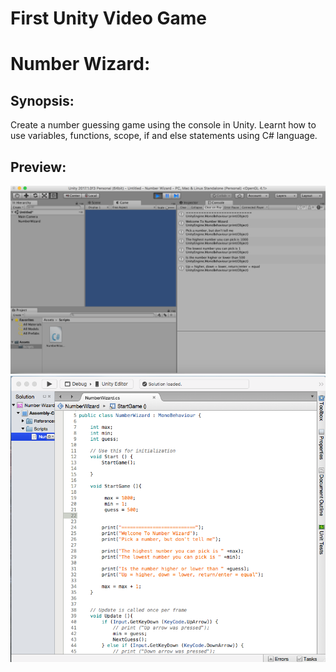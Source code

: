 First Unity Video Game
======================

Number Wizard:
==============
Synopsis:
---------
Create a number guessing game using the console in Unity. 
Learnt how to use variables, functions, scope, if and else statements using C# language. 

Preview: 
--------
![Alt text](NumberWizardDemo.png)
![Alt text](NumberWizardCode.png)
